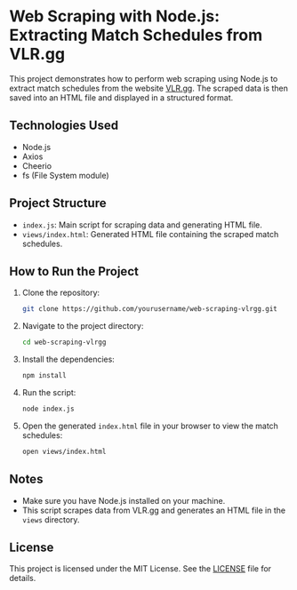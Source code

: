 # Web Scraping with Node.js: Extracting Match Schedules from VLR.gg

This project demonstrates how to perform web scraping using Node.js to extract match schedules from the website [VLR.gg](https://www.vlr.gg/matches). The scraped data is then saved into an HTML file and displayed in a structured format.

## Technologies Used

- Node.js
- Axios
- Cheerio
- fs (File System module)

## Project Structure

- `index.js`: Main script for scraping data and generating HTML file.
- `views/index.html`: Generated HTML file containing the scraped match schedules.

## How to Run the Project

1. Clone the repository:
    ```sh
    git clone https://github.com/yourusername/web-scraping-vlrgg.git
    ```

2. Navigate to the project directory:
    ```sh
    cd web-scraping-vlrgg
    ```

3. Install the dependencies:
    ```sh
    npm install
    ```

4. Run the script:
    ```sh
    node index.js
    ```

5. Open the generated `index.html` file in your browser to view the match schedules:
    ```sh
    open views/index.html
    ```

## Notes

- Make sure you have Node.js installed on your machine.
- This script scrapes data from VLR.gg and generates an HTML file in the `views` directory.

## License

This project is licensed under the MIT License. See the [LICENSE](LICENSE) file for details.
